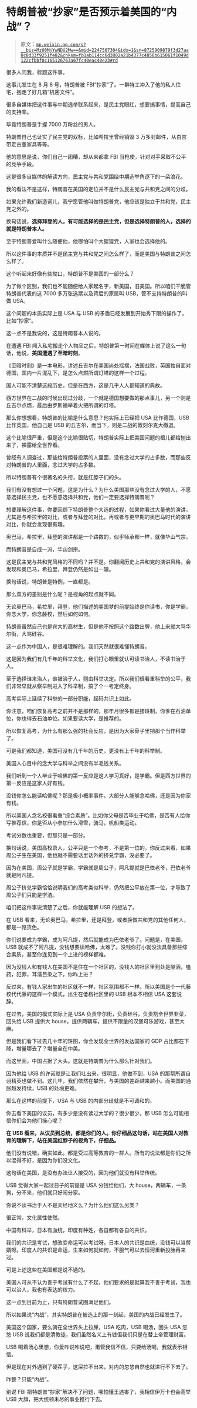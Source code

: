 # 特朗普被“抄家”是否预示着美国的“内战”？

> 原文：[`mp.weixin.qq.com/s?__biz=MzU0MjYwNDU2Mw==&mid=2247507304&idx=1&sn=8725909879f3d27aa0c8d33f9251fe82&chksm=fb1ab114cc6d3802a21b4377c4850b615061f1049d122cfbbf0c165126763a67fc40eac40e23#rd`](http://mp.weixin.qq.com/s?__biz=MzU0MjYwNDU2Mw==&mid=2247507304&idx=1&sn=8725909879f3d27aa0c8d33f9251fe82&chksm=fb1ab114cc6d3802a21b4377c4850b615061f1049d122cfbbf0c165126763a67fc40eac40e23#rd)

很多人问我，标题这件事。 

这事儿发生在 8 月 8 号，特朗普被 FBI“抄家”了。一群特工冲入了他的私人住宅，抱走了好几箱“机密文件”。 

很多自媒体把这件事与中期选举联系起来，是民主党眼红，想要搞事情，提高自己的支持率。 

毕竟特朗普是手握 7000 万粉丝的男人。

特朗普自己也证实了民主党的双标，比如希拉里曾经销毁 3 万多封邮件，从白宫带走古董家具等等。 

他的意思是说，你们自己一团糟，却从来都拿 FBI 当枪使，针对对手采取不公平的竞争手段。 

这是很多自媒体的解读方向，民主党与共和党围绕中期选举角逐下的一朵浪花。 

我的看法不是这样，特朗普在美国的定位并不是什么民主党与共和党之间的分歧。 

如果允许我们新造词儿，我宁愿管他叫做特朗普党，他应该是独立于共和党，民主党之外的。 

换句话说，**选择拜登的人，有可能选择的是民主党，但是选择特朗普的人，选择的就是特朗普本人。** 

至于特朗普爱叫什么随便他，他哪怕叫个大猩猩党，人家也会选择他的。 

所以这件事的本质并不是民主党与共和党之间怎么样了，而是美国与特朗普之间怎么样了。 

这个听起来好像有些拗口，特朗普不是美国的一部分么？ 

为了做个区别，我们也不能随便给人家起名字，新美国，旧美国。所以咱们干脆管特朗普代表的这 7000 多万张选票以及背后的家属叫 USB，管不支持特朗普的叫做 USA。

这个问题的本质实际上是 USA 与 USB 的矛盾已经发展到开始秀下限的操作了，比如“抄家”。 

这一点不是我说的，这是特朗普本人说的。 

在遭遇 FBI 闯入私宅搬走个人物品之后，特朗普第一时间在媒体上说了这么一句话，他说，**美国遭遇了至暗时刻**。

《至暗时刻》是一本电影，讲述丘吉尔在美国尚处摇摆，法国战败，英国独自面对德国，国内一片混乱下，是怎么点燃所谓灯塔的这样一个过程。 

国人可能不清楚这段历史，但是在西方，这是几乎人人都知道的典故。 

西方世界在二战的时候出现过分歧，一个就是德国想要做的那点事儿，另一个则是丘吉尔点燃，最后由罗斯福举着火把所谓的灯塔。 

那么你想想看，特朗普的比喻是什么意思？他实际上已经把 USA 比作德国，USB 比作英国，他自己是 USB 的丘吉尔，而当下，则是二战的敦刻尔克大撤退。 

这个比喻很严重，但是这个比喻很贴切，特朗普实际上把美国问题的根儿都给刨出来了，裸露给全世界看。 

曾经有人调查过，那些给特朗普投票的人里面，没有念过大学的占多数，而那些反对特朗普的人里面，念过大学的占多数。

所以特朗普有个很著名的头衔，就是红脖子们的头。 

我们有没有想过一个问题，这是为什么？为什么美国那些没有念过大学的人，不愿意选择民主党，也不愿意选择共和党，他们一定要选择特朗普呢？ 

想要理解这件事，你要回顾下特朗普整个大选的过程，如果你看过大量他的演讲，尤其是与希拉里的对比，或者与拜登的对比，再或者与更早期的奥巴马时代的演讲对比，你就会发现很有趣。 

奥巴马，希拉里，拜登的演讲都是一个路数的，似乎师承都一样，就像华山气宗。 

而特朗普是自成一派，华山剑宗。

这是民主党与共和党风格的不同吗？并不是。你翻阅历史上共和党的演讲风格，会发现和奥巴马，希拉里，拜登仍然是如出一辙。 

换句话说，特朗普是特例，一直都是。 

那么双方的差别是什么呢？是视角的起点就不同。 

无论奥巴马，希拉里，拜登，他们描述的美国梦的前提始终是你读书，你是学霸，你念大学，你念藤校，然后如何如何。

特朗普虽然自己也是宾大的高材生，但是他不按照这个路数出牌，他上来就大骂华尔街，大骂硅谷。 

这一点作为中国人，是很难理解的。我们天然就很难懂特朗普。 

这是因为我们有几千年的科举文化，我们打心眼里就认可读书治人，不读书治于人。

至于选择谁来治人，谁被治于人，则由科举决定。所以我们很看重科举的公平，我们非常早就从察举制进入了科举制，搞了个一考定终身。 

高考实际上延续了科举的一部分职能，起码共识上如此。 

你注意，咱们恢复高考之前并不是那样的，那年月很多都是接班制。你爹在石油单位，你也得去石油单位。如果要读大学，是推荐的。

所以恢复高考，为什么有那么强的社会反应，是因为大家骨子里把那个当作科举了。

可是我们都知道，美国可没有几千年的历史，更没有上千年的科举制。 

美国人心目中的念大学与科举之间没有半毛钱关系。 

我们听到一个人毕业于哈佛的第一反应是这人学习真好，是学霸。但是西方世界的第一反应是这家人好有钱。 

没钱你怎么能读哈佛呢？那是极小概率事件。大部分人能够念哈佛，还是因为你家有钱。 

所以美国人念名校很看重“综合素质”。比如你父母是否毕业于哈佛，是否有人给你写推荐信，你是否从小参加什么滑雪，骑马，帆船类运动。 

考试分数也重要，但那只是一部分。

换句话说，美国高校录人，公平只是一个参考，不是第一位的。你反过来看，如果周公子生在美国，他也就不需要话里话外的挤兑学霸，没必要了。 

因为在美国，周公子就是学霸，学霸就是周公子，阿凡提就是巴依老爷，巴依老爷就是阿凡提。 

周公子挤兑学霸恰恰说明我们的高考类似科举，仍然把公平放在第一位，才导致了周公子们只能是学渣。 

咱们把这件事说清楚了之后，你就能理解 USB 的想法了。

在 USB 看来，无论奥巴马，希拉里，还是拜登，或者换做共和党的其他任何人，都是一路货色。 

你们说要成为学霸，成为阿凡提，然后就能成为巴依老爷了。问题是，在美国，USB 就成不了阿凡提，没钱想要读哈佛，太难了。没钱你打小就没法具备那些综合素质，甚至你连见到一个上进的榜样都难。 

因为没钱人和有钱人在美国不是住在一个社区的，没钱人的社区里到处是酗酒，嗑药，犯罪，耳濡目染之下，你咋上进？

反过来，有钱人家出生的社区就不一样，社区氛围都不一样。所以美国是个一代藤校代代藤的这样一个模式，出生在低档社区里的 USB 根本不相信 USA 这套说辞。 

在过去，美国的模式实际上是 USA 负责华尔街，负责硅谷，负责割全世界韭菜，回头给 USB 提供大 house，提供两辆车，提供不限量的汉堡可乐游戏，甚至大麻。

但是我们看下过去几十年的饼图，你会发现全世界的发达国家的 GDP 占比都在下降，增量哪去了？增量全在中美。 

而这里面，中国占据了大头。这就是特朗普为什么那么针对我们。 

因为他给 USB 的许诺就是让我们吐出来，很明显，他做不到，USA 的那帮所谓自诩精英也做不到。这几年，我们依然在攀升，与美国的差距越来越小。而美国的通胀越发持续，USB 的处境更难。 

那么在这样的前提下，USA 与 USB 的内部分歧就是不可调和的。 

你去看下美国的议员，有多少是没有读过大学的？很少很少。那 USB 怎么可能相信你们会为他们操心呢？ 

**在 USB 看来，从议员到总统，都是你们的人。你仔细品这句话，站在美国人对教育的理解下，站在美国红脖子的视角下，仔细品。**  

他们没有说错，确实如此。都是受过高等教育的一群人。所有的说法都是你们之所以混得不好，是因为你们没文化。 

这句话在美国，是没有办法让人接受的，因为他们就没有科举传统。 

USB 觉得大家一起过日子的前提是 USA 分钱给他们，大 house，两辆车，一条狗，分不来，他们就只好闹分家。 

你说不读书治于人不是天经地义么？为什么他们这么另类？

很正常，文化属性使然。 

中国有科举，日本有血统，印度有种姓，各自都有各自的共识。

我们的共识是考试，想改变命运可以考试呀。日本人的共识是血统，没钱可以当赘婿呀。印度人的共识是命运，生来如何就如何，不服气可以去恒河重新投胎再来过。 

可是上述这些在美国都是说不通的。

美国人可从不认为善于考试有什么了不起，他们要求的是就算我不善于考试，我也可以治人，我也有表达的权力。 

这一点到目前为止，只有特朗普试图满足他们。 

所以如果说“内战”，其实特朗普在被选上的那一刻起，美国的内战已经发生了。

美国这个国家，要么骑在全世界头上拉屎，USA 吃肉，USB 喝汤，回头 USA 忽悠 USB 说我们都是清教徒，我们虽然名义上有钱但我们只是在替上帝管理财富。 

USB 喝着汤心里想，你爱咋说咋说吧，甭管我信不信，只要给汤喝，我就表示相信。 

但是现在对外遇到了硬茬子，这屎拉不出来，对内的忽悠自然也就进行不下去了。 

咋整？只能“内战”。

别说 FBI 把特朗普“抄家”解决不了问题，哪怕懂王遇害了，我相信伊万卡也会高举 USB 大旗，把大统领未尽的事业推行下去。